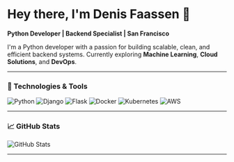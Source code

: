 # Hey there, I'm Denis Faassen 👋  
**Python Developer | Backend Specialist | San Francisco**

I'm a Python developer with a passion for building scalable, clean, and efficient backend systems. Currently exploring **Machine Learning**, **Cloud Solutions**, and **DevOps**.

---

### 🧰 Technologies & Tools

![Python](https://img.shields.io/badge/Python-3.9+-blue?style=flat&logo=python)
![Django](https://img.shields.io/badge/Django-3.2+-green?style=flat&logo=django)
![Flask](https://img.shields.io/badge/Flask-1.1+-red?style=flat&logo=flask)
![Docker](https://img.shields.io/badge/Docker-20+-blue?style=flat&logo=docker)
![Kubernetes](https://img.shields.io/badge/Kubernetes-1.20+-blue?style=flat&logo=kubernetes)
![AWS](https://img.shields.io/badge/AWS-Cloud-orange?style=flat&logo=aws)

---

### 📈 GitHub Stats

![GitHub Stats](https://github-readme-stats.vercel.app/api?username=DenDEV9903&show_icons=true&theme=radical&count_private=true)

---
